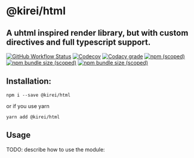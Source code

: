# @kirei/html
## A uhtml inspired render library, but with custom directives and full typescript support.
[![GitHub Workflow Status](https://img.shields.io/github/workflow/status/ifaxity/kirei/Tests?style=for-the-badge)](https://github.com/iFaxity/kirei/actions)
[![Codecov](https://img.shields.io/codecov/c/github/ifaxity/kirei?style=for-the-badge)](https://codecov.io/gh/iFaxity/kirei)
[![Codacy grade](https://img.shields.io/codacy/grade/dbdf69a34ba64733ace9d8aa204248ab?style=for-the-badge)](https://app.codacy.com/manual/iFaxity/kirei/dashboard)
[![npm (scoped)](https://img.shields.io/npm/v/@kirei/html?style=for-the-badge)](https://npmjs.org/package/@kirei/html)
[![npm bundle size (scoped)](https://img.shields.io/bundlephobia/min/@kirei/html?label=Bundle%20size&style=for-the-badge)](https://npmjs.org/package/@kirei/html)
[![npm bundle size (scoped)](https://img.shields.io/bundlephobia/minzip/@kirei/html?label=Bundle%20size%20%28gzip%29&style=for-the-badge)](https://npmjs.org/package/@kirei/html)


## Installation:
`npm i --save @kirei/html`

or if you use yarn

`yarn add @kirei/html`


## Usage
TODO: describe how to use the module:
